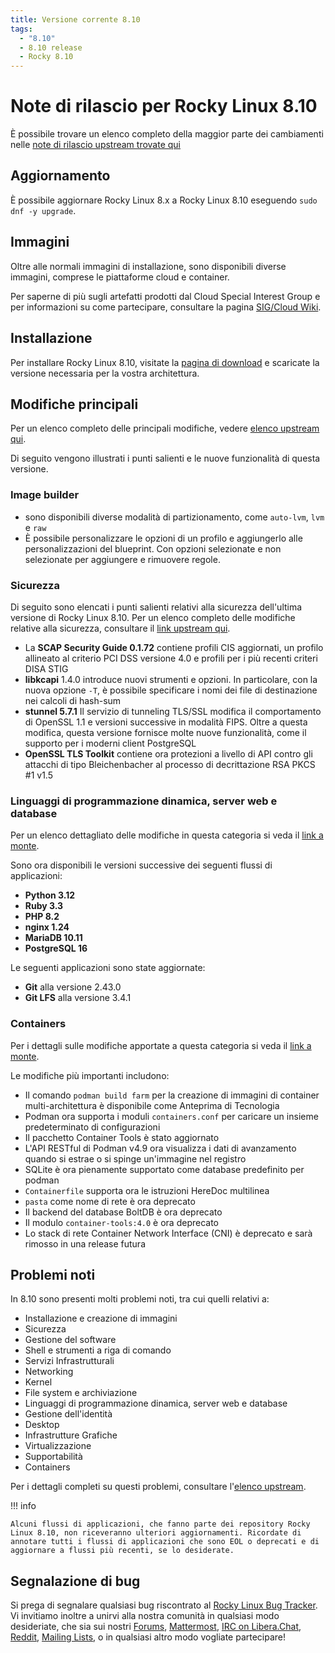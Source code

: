 ```yaml
---
title: Versione corrente 8.10
tags:
  - "8.10"
  - 8.10 release
  - Rocky 8.10
---
```


# Note di rilascio per Rocky Linux 8.10

È possibile trovare un elenco completo della maggior parte dei cambiamenti nelle [note di rilascio upstream trovate qui](https://access.redhat.com/documentation/en-us/red_hat_enterprise_linux/8/html/8.10_release_notes/index)

## Aggiornamento

È possibile aggiornare Rocky Linux 8.x a Rocky Linux 8.10 eseguendo `sudo dnf -y upgrade`.

## Immagini

Oltre alle normali immagini di installazione, sono disponibili diverse immagini, comprese le piattaforme cloud e container.

Per saperne di più sugli artefatti prodotti dal Cloud Special Interest Group e per informazioni su come partecipare, consultare la pagina [SIG/Cloud Wiki](https://sig-cloud.rocky.page/).

## Installazione

Per installare Rocky Linux 8.10, visitate la [pagina di download](https://rockylinux.org/download/) e scaricate la versione necessaria per la vostra architettura.

## Modifiche principali

Per un elenco completo delle principali modifiche, vedere [elenco upstream qui](https://access.redhat.com/documentation/en-us/red_hat_enterprise_linux/8/html/8.10_release_notes/overview#overview-major-changes).

Di seguito vengono illustrati i punti salienti e le nuove funzionalità di questa versione.

### Image builder

- sono disponibili diverse modalità di partizionamento, come `auto-lvm`, `lvm` e `raw`
- È possibile personalizzare le opzioni di un profilo e aggiungerlo alle personalizzazioni del blueprint. Con opzioni selezionate e non selezionate per aggiungere e rimuovere regole.

### Sicurezza

Di seguito sono elencati i punti salienti relativi alla sicurezza dell'ultima versione di Rocky Linux 8.10. Per un elenco completo delle modifiche relative alla sicurezza, consultare il [link upstream qui](https://access.redhat.com/documentation/en-us/red_hat_enterprise_linux/8/html/8.10_release_notes/new-features#new-features-security).

- La **SCAP Security Guide 0.1.72** contiene profili CIS aggiornati, un profilo allineato al criterio PCI DSS versione 4.0 e profili per i più recenti criteri DISA STIG
- **libkcapi** 1.4.0 introduce nuovi strumenti e opzioni. In particolare, con la nuova opzione `-T`, è possibile specificare i nomi dei file di destinazione nei calcoli di hash-sum
- **stunnel 5.7.1** Il servizio di tunneling TLS/SSL modifica il comportamento di OpenSSL 1.1 e versioni successive in modalità FIPS. Oltre a questa modifica, questa versione fornisce molte nuove funzionalità, come il supporto per i moderni client PostgreSQL
- **OpenSSL TLS Toolkit** contiene ora protezioni a livello di API contro gli attacchi di tipo Bleichenbacher al processo di decrittazione RSA PKCS #1 v1.5

### Linguaggi di programmazione dinamica, server web e database

Per un elenco dettagliato delle modifiche in questa categoria si veda il [link a monte](https://access.redhat.com/documentation/en-us/red_hat_enterprise_linux/8/html/8.10_release_notes/new-features#new-features-dynamic-programming-languages-web-and-database-servers).

Sono ora disponibili le versioni successive dei seguenti flussi di applicazioni:

- **Python 3.12**
- **Ruby 3.3**
- **PHP 8.2**
- **nginx 1.24**
- **MariaDB 10.11**
- **PostgreSQL 16**

Le seguenti applicazioni sono state aggiornate:

- **Git** alla versione 2.43.0
- **Git LFS** alla versione 3.4.1

### Containers

Per i dettagli sulle modifiche apportate a questa categoria si veda il [link a monte](https://access.redhat.com/documentation/en-us/red_hat_enterprise_linux/8/html/8.10_release_notes/new-features#new-features-containers).

Le modifiche più importanti includono:

- Il comando `podman build farm` per la creazione di immagini di container multi-architettura è disponibile come Anteprima di Tecnologia
- Podman ora supporta i moduli `containers.conf` per caricare un insieme predeterminato di configurazioni
- Il pacchetto Container Tools è stato aggiornato
- L'API RESTful di Podman v4.9 ora visualizza i dati di avanzamento quando si estrae o si spinge un'immagine nel registro
- SQLite è ora pienamente supportato come database predefinito per podman
- `Containerfile` supporta ora le istruzioni HereDoc multilinea
- `pasta` come nome di rete è ora deprecato
- Il backend del database BoltDB è ora deprecato
- Il modulo `container-tools:4.0` è ora deprecato
- Lo stack di rete Container Network Interface (CNI) è deprecato e sarà rimosso in una release futura

## Problemi noti

In 8.10 sono presenti molti problemi noti, tra cui quelli relativi a:

- Installazione e creazione di immagini
- Sicurezza
- Gestione del software
- Shell e strumenti a riga di comando
- Servizi Infrastrutturali
- Networking
- Kernel
- File system e archiviazione
- Linguaggi di programmazione dinamica, server web e database
- Gestione dell'identità
- Desktop
- Infrastrutture Grafiche
- Virtualizzazione
- Supportabilità
- Containers

Per i dettagli completi su questi problemi, consultare l'[elenco upstream](https://access.redhat.com/documentation/en-us/red_hat_enterprise_linux/8/html/8.10_release_notes/known-issues).

!!! info

```
Alcuni flussi di applicazioni, che fanno parte dei repository Rocky Linux 8.10, non riceveranno ulteriori aggiornamenti. Ricordate di annotare tutti i flussi di applicazioni che sono EOL o deprecati e di aggiornare a flussi più recenti, se lo desiderate.
```

## Segnalazione di bug

Si prega di segnalare qualsiasi bug riscontrato al [Rocky Linux Bug Tracker](https://bugs.rockylinux.org/). Vi invitiamo inoltre a unirvi alla nostra comunità in qualsiasi modo desideriate, che sia sui nostri [Forums](https://forums.rockylinux.org), [Mattermost](https://chat.rockylinux.org), [IRC on Libera.Chat](irc://irc.liberachat/rockylinux), [Reddit](https://reddit.com/r/rockylinux), [Mailing Lists](https://lists.resf.org), o in qualsiasi altro modo vogliate partecipare!
